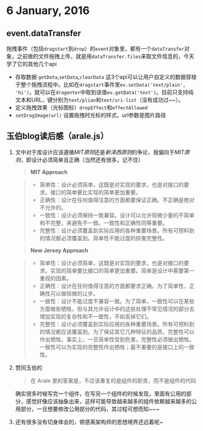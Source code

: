 # 6 January, 2016

## event.dataTransfer
拖拽事件（包括`dragstart`到`drop`）的`event`对象里，都有一个`dataTransfer`对象，之前做的文件拖拽上传，就是用`dataTransfer.files`来取文件信息的，今天学了它的其他几个api

- 存取数据 `getData`,`setData`,`clearData` 这3个api可以让用户自定义的数据穿梭于整个拖拽流程中。比如在`dragstart`事件里`ev.setData('text/plain', 'hi')`，就可以在`dragenter`中取到该值`ev.getData('text')`。目前只支持纯文本和URL，键分别为`text/plian`和`text/uri-list`（没有成功过~~）。
- 定义拖拽效果（光标图标）`dropEffect`和`effectAllowed`
- `setDragImage(url)` 设置拖拽时光标的样式，url参数是图片路径

## 玉伯blog读后感（arale.js）
1. 文中对于库设计应该遵循*MIT原则*还是*新泽西原则*的争论，我偏向于*MIT原则*，即设计必须简单且正确（当然还有很多，记不住）

	> **MIT Approach**
	
	>- 简单性：设计必须简单，这既是对实现的要求，也是对接口的要求。接口的简单要比实现的简单更加重要。
	>- 正确性：设计在任何值得注意的方面都要保证正确。不正确是绝对不允许的。
	>- 一致性：设计必须保持一致兼容。设计可以允许轻微少量的不简单和不完整，来避免不一致。一致性和正确性同等重要。
	>- 完整性：设计必须覆盖到实际应用的各种重要场景。所有可预料到的情况都必须覆盖到。简单性不能过度的损害完整性。
	
	> **New Jersey Approach**
	
	>- 简单性：设计必须简单，这既是对实现的要求，也是对接口的要求。实现的简单要比接口的简单更加重要。简单是设计中需要第一重视的因素。
	>- 正确性：设计在任何值得注意的方面都要求正确。为了简单性，正确性可以做轻微的让步。
	>- 一致性：设计不能过度不兼容一致。为了简单，一致性可以在某些方面做些牺牲，但与其允许设计中的这些处理不常见情况的部分去增加实现的复杂性和不一致性，不如丢掉它们。
	>- 完整性：设计必须覆盖到实际应用的各种重要场景。所有可预料到的情况都应该覆盖到。为了保证其它几种特征的品质，完整性可以作出牺牲。事实上，一旦简单性受到危害，完整性必须做出牺牲。一致性可以为实现的完整性作出牺牲；最不重要的是接口上的一致性。
　　
2. 赞同玉伯的
	>在 Arale 里的答案是，不应该重复的是组件的职责，而不是组件的代码
	
	确实很多时候写完一个组件，在写另一个组件的时候发现，里面有公用的部分，感觉好像应该抽象出来，这样可能导致越来越多的组件依赖越来越多的公用部分，一旦想要修改公用部分的代码，其过程可想而知~~~
	
3. 还有很多没有切身体会的，顿感离架构师的思想境界还远着呢~